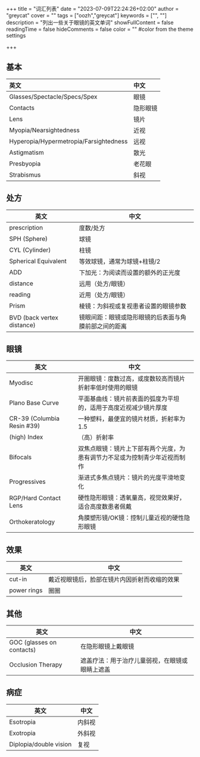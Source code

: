 +++
title = "词汇列表"
date = "2023-07-09T22:24:26+02:00"
author = "greycat"
cover = ""
tags = ["oozh","greycat"]
keywords = ["", ""]
description = "列出一些关于眼镜的英文单词"
showFullContent = false
readingTime = false
hideComments = false
color = "" #color from the theme settings

+++

## 基本

| 英文                                   | 中文     |
| :------------------------------------- | :------- |
| Glasses/Spectacle/Specs/Spex           | 眼镜     |
| Contacts                               | 隐形眼镜 |
| Lens                                   | 镜片     |
| Myopia/Nearsightedness                 | 近视     |
| Hyperopia/Hypermetropia/Farsightedness | 远视     |
| Astigmatism                            | 散光     |
| Presbyopia                             | 老花眼   |
| Strabismus                             | 斜视     |

## 处方

| 英文                       | 中文                                                 |
| -------------------------- | ---------------------------------------------------- |
| prescription               | 度数/处方                                            |
| SPH (Sphere)               | 球镜                                                 |
| CYL (Cylinder)             | 柱镜                                                 |
| Spherical Equivalent       | 等效球镜，通常为球镜+柱镜/2                          |
| ADD                        | 下加光：为阅读而设置的额外的正光度                   |
| distance                   | 远用（处方/眼镜）                                    |
| reading                    | 近用（处方/眼镜）                                    |
| Prism                      | 棱镜：为斜视或复视患者设置的眼镜参数                 |
| BVD (back vertex distance) | 镜眼间距：眼镜或隐形眼镜的后表面与角膜前部之间的距离 |

## 眼镜

| 英文                       | 中文                                                         |
| -------------------------- | ------------------------------------------------------------ |
| Myodisc                    | 开圈眼镜：度数过高，或度数较高而镜片折射率低时使用的眼镜     |
| Plano Base Curve           | 平面基曲线：镜片前表面的弧度为平坦的，适用于高度近视减少镜片厚度 |
| CR-39 (Columbia Resin #39) | 一种塑料，最便宜的镜片材质，折射率为1.5                      |
| (high) Index               | （高）折射率                                                 |
| Bifocals                   | 双焦点眼镜：镜片上下部有两个光度，为患有调节力不足或为控制青少年近视而制作 |
| Progressives               | 渐进式多焦点镜片：镜片的光度平滑地变化                       |
| RGP/Hard Contact Lens      | 硬性隐形眼镜：透氧量高，视觉效果好，适合高度数患者佩戴       |
| Orthokeratology            | 角膜塑形镜/OK镜：控制儿童近视的硬性隐形眼镜                  |

## 效果

| 英文        | 中文                                         |
| ----------- | -------------------------------------------- |
| cut-in      | 戴近视眼镜后，脸部在镜片内因折射而收缩的效果 |
| power rings | 圈圈                                         |

## 其他

| 英文                      | 中文                                           |
| ------------------------- | ---------------------------------------------- |
| GOC (glasses on contacts) | 在隐形眼镜上戴眼镜                             |
| Occlusion Therapy         | 遮盖疗法：用于治疗儿童弱视，在眼镜或眼睛上遮盖 |

## 病症

| 英文                   | 中文   |
| ---------------------- | ------ |
| Esotropia              | 内斜视 |
| Exotropia              | 外斜视 |
| Diplopia/double vision | 复视   |

## 
